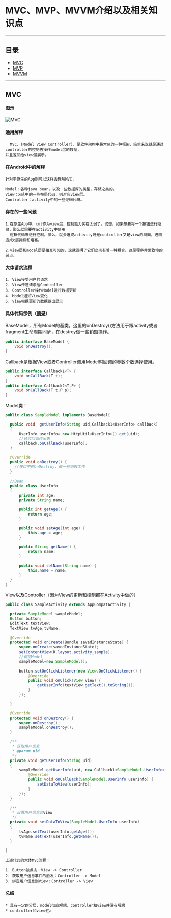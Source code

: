 # MVC、MVP、MVVM介绍以及相关知识点
****
## 目录
* [MVC](#mvc)
* [MVP](#mvp)
* [MVVM](#mvvm)
****
## MVC
#### 图示
![MVC](https://images2015.cnblogs.com/blog/826785/201609/826785-20160922195119231-4850362.png)
#### 通用解释
```
  MVC，(Model View Controller)，是软件架构中最常见的一种框架，简单来说就是通过controller的控制去操作model层的数据，
并且返回给view层展示。
```
#### 在Android中的解释
```
针对于原生的App则可以这样去理解MVC：

Model：各种java bean，以及一些数据库的类型，存储之类的。
View：xml中的一些布局代码，则对应view层。
Controller：activity中的一些逻辑代码。
```
#### 存在的一些问题
```
1.在原生App中，xml作为view层，控制能力实在太弱了。试想，如果想要将一个按钮进行隐藏，那么就需要在activity中使用
  逻辑代码来进行控制。那么，就会造成activity既是controller又是view的局面，进而造成c层拥挤和堵塞。
  
2.view层和model层是相互可知的，这就说明了它们之间有着一种耦合。这是程序非常致命的弱点。
```
#### 大体请求流程
```
1. View接受用户的请求
2. View传递请求给Controller
3. Controller操作Model进行数据更新
4. Model通知View变化
5. View根据更新的数据做出显示
```
#### 具体代码示例（[摘录](https://blog.csdn.net/singwhatiwanna/article/details/80904132)）
BaseModel，所有Model的基类。这里的onDestroy()方法用于跟activity或者fragment生命周期同步，在destroy做一些销毁操作。
```java
public interface BaseModel {
    void onDestroy();
}
```
Callback是根据View或者Controller调用Model时回调的参数个数选择使用。
```java
public interface Callback1<T> {
    void onCallBack(T t);
}
public interface Callback2<T,P> {
    void onCallBack(T t,P p);
}
```
Model类：
```java
public class SampleModel implements BaseModel{

  public void  getUserInfo(String uid,Callback1<UserInfo> callback)
  {
      UserInfo userInfo= new HttpUtil<UserInfo>().get(uid);
      //通过回调传出去
      callback.onCallBack(userInfo);
  }

  @Override
  public void onDestroy() {
    //接口中的onDestroy，做一些销毁工作
  }
  
  //Bean
  public class UserInfo
  {
      private int age;
      private String name;

      public int getAge() {
          return age;
      }

      public void setAge(int age) {
          this.age = age;
      }

      public String getName() {
          return name;
      }

      public void setName(String name) {
          this.name = name;
      }
  }
}
```
View以及Controller（因为View的更新和控制都在Activity中做的）
```java
public class SampleActivity extends AppCompatActivity {

  private SampleModel sampleModel;
  Button button;
  EditText textView;
  TextView tvAge,tvName;
  
  @Override
  protected void onCreate(Bundle savedInstanceState) {
      super.onCreate(savedInstanceState);
      setContentView(R.layout.activity_sample);
      //调用Model
      sampleModel=new SampleModel();
      
      button.setOnClickListener(new View.OnClickListener() {
          @Override
          public void onClick(View view) {
              getUserInfo(textView.getText().toString());
          }
      });

  }

  @Override
  protected void onDestroy() {
      super.onDestroy();
      sampleModel.onDestroy();
  }

  /**
   * 获取用户信息
   * @param uid
   */
  private void getUserInfo(String uid)
  {
      sampleModel.getUserInfo(uid, new Callback1<SampleModel.UserInfo>() {
          @Override
          public void onCallBack(SampleModel.UserInfo userInfo) {
              setDataToView(userInfo);
          }
      });
  }

  /**
   * 设置用户信息到view
   */
  private void setDataToView(SampleModel.UserInfo userInfo)
  {
      tvAge.setText(userInfo.getAge());
      tvName.setText(userInfo.getName());
  }

}
```
```
上述代码的大体MVC流程：

1. Button被点击：View -> Controller
2. 获取用户信息事件的触发：Controller -> Model
3. 绑定用户信息到View：Controller -> View
```
#### 总结
```
* 具有一定的分层，model彻底解耦，controller和view并没有解耦 
* controller和view在a
